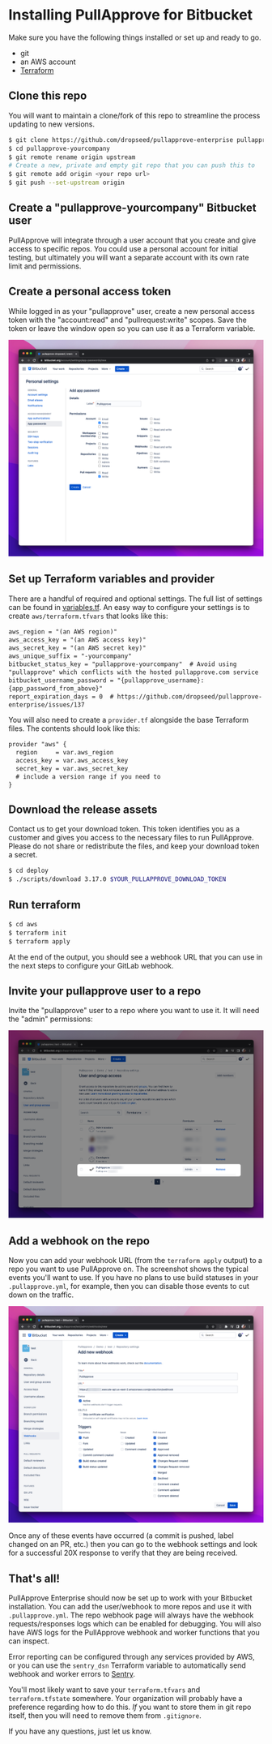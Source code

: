 # Installing PullApprove for Bitbucket

Make sure you have the following things installed or set up and ready to go.

- git
- an AWS account
- [Terraform](https://www.terraform.io/downloads.html)

## Clone this repo

You will want to maintain a clone/fork of this repo to streamline the process updating to new versions.

```sh
$ git clone https://github.com/dropseed/pullapprove-enterprise pullapprove-yourcompany
$ cd pullapprove-yourcompany
$ git remote rename origin upstream
# Create a new, private and empty git repo that you can push this to
$ git remote add origin <your repo url>
$ git push --set-upstream origin
```

## Create a "pullapprove-yourcompany" Bitbucket user

PullApprove will integrate through a user account that you create and give access to specific repos.
You could use a personal account for initial testing,
but ultimately you will want a separate account with its own rate limit and permissions.

## Create a personal access token

While logged in as your "pullapprove" user,
create a new personal access token with the "account:read" and "pullrequest:write" scopes.
Save the token or leave the window open so you can use it as a Terraform variable.

![Bitbucket app password](img/bitbucket-app-password.png)

## Set up Terraform variables and provider

There are a handful of required and optional settings.
The full list of settings can be found in [variables.tf](../aws/variables.tf).
An easy way to configure your settings is to create `aws/terraform.tfvars` that looks like this:

```hcl
aws_region = "(an AWS region)"
aws_access_key = "(an AWS access key)"
aws_secret_key = "(an AWS secret key)"
aws_unique_suffix = "-yourcompany"
bitbucket_status_key = "pullapprove-yourcompany"  # Avoid using "pullapprove" which conflicts with the hosted pullapprove.com service
bitbucket_username_password = "{pullapprove_username}:{app_password_from_above}"
report_expiration_days = 0  # https://github.com/dropseed/pullapprove-enterprise/issues/137
```

You will also need to create a `provider.tf` alongside the base Terraform files.
The contents should look like this:

```hcl
provider "aws" {
  region     = var.aws_region
  access_key = var.aws_access_key
  secret_key = var.aws_secret_key
  # include a version range if you need to
}
```

## Download the release assets

Contact us to get your download token.
This token identifies you as a customer and gives you access to the necessary files to run PullApprove. Please do not share or redistribute the files,
and keep your download token a secret.

```sh
$ cd deploy
$ ./scripts/download 3.17.0 $YOUR_PULLAPPROVE_DOWNLOAD_TOKEN
```

## Run terraform

```sh
$ cd aws
$ terraform init
$ terraform apply
```

At the end of the output,
you should see a webhook URL that you can use in the next steps to configure your GitLab webhook.

## Invite your pullapprove user to a repo

Invite the "pullapprove" user to a repo where you want to use it.
It will need the "admin" permissions:

![Invite to a repo](img/bitbucket-repo-invite.png)

## Add a webhook on the repo

Now you can add your webhook URL (from the `terraform apply` output) to a repo you want to use PullApprove on.
The screenshot shows the typical events you'll want to use.
If you have no plans to use build statuses in your `.pullapprove.yml`, for example, then you can disable those events to cut down on the traffic.

![Add webhook](img/bitbucket-webhook.png)

Once any of these events have occurred (a commit is pushed, label changed on an PR, etc.) then you can go to the webhook settings and look for a successful 20X response to verify that they are being received.

## That's all!

PullApprove Enterprise should now be set up to work with your Bitbucket
installation. You can add the user/webhook to more repos and use it with `.pullapprove.yml`. The repo webhook page will always have the webhook
requests/responses logs which can be enabled for debugging. You will also have AWS logs
for the PullApprove webhook and worker functions that you can inspect.

Error reporting can be configured through any services provided by AWS, or
you can use the `sentry_dsn` Terraform variable to automatically send webhook
and worker errors to [Sentry](https://sentry.io).

You'll most likely want to save your `terraform.tfvars` and `terraform.tfstate`
somewhere. Your organization will probably have a preference regarding how to do
this. *If* you want to store them in git repo itself, then you will need
to remove them from `.gitignore`.

If you have any questions, just let us know.
